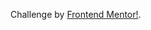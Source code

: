 Challenge by <a href="https://www.frontendmentor.io?ref=challenge" target="_blank">Frontend Mentor!</a>.
